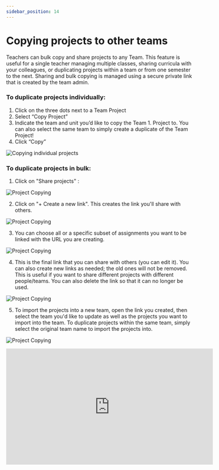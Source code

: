 ```yaml
---
sidebar_position: 14
---
```


# Copying projects to other teams

Teachers can bulk copy and share projects to any Team. This feature is useful for a single teacher managing multiple classes, sharing curricula with your colleagues, or duplicating projects within a team or from one semester to the next. Sharing and bulk copying is managed using a secure private link that is created by the team admin.

### To duplicate projects individually:

1. Click on the three dots next to a Team Project
1. Select “Copy Project”
1. Indicate the team and unit you’d like to copy the Team 1. Project to. You can also select the same team to simply create a duplicate of the Team Project!
1. Click “Copy”

![Copying individual projects](https://docimg.replit.com/images/teamsForEducation/copy_individual_project.gif)

### To duplicate projects in bulk:

1. Click on "Share projects" :

![Project Copying](https://docimg.replit.com/images/teamsForEducation/copyProjectOne.png)

2. Click on "+ Create a new link". This creates the link you'll share with others.

![Project Copying](https://docimg.replit.com/images/teamsForEducation/copyProjectTwo.png)

3. You can choose all or a specific subset of assignments you want to be linked with the URL you are creating.

![Project Copying](https://docimg.replit.com/images/teamsForEducation/copyProjectThree.png)

4. This is the final link that you can share with others (you can edit it). You can also create new links as needed; the old ones will not be removed. This is useful if you want to share different projects with different people/teams. You can also delete the link so that it can no longer be used.

![Project Copying](https://docimg.replit.com/images/teamsForEducation/copyProjectFour.png)

5. To import the projects into a new team, open the link you created, then select the team you'd like to update as well as the projects you want to import into the team. To duplicate projects within the same team, simply select the original team name to import the projects into.

![Project Copying](https://docimg.replit.com/images/teamsForEducation/copyProjectFive.png)

<iframe width="560" height="315" src="https://www.youtube.com/embed/E8t4T4652qY" title="YouTube video player" frameborder="0" allow="accelerometer; autoplay; clipboard-write; encrypted-media; gyroscope; picture-in-picture" allowfullscreen></iframe>
